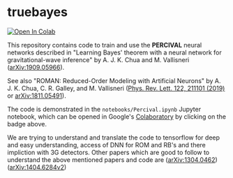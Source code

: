 # truebayes

[![Open In Colab](https://colab.research.google.com/assets/colab-badge.svg)](https://colab.research.google.com/github/vallis/truebayes/blob/master/notebooks/Percival.ipynb)

This repository contains code to train and use the **PERCIVAL** neural networks described in "Learning Bayes' theorem with a neural network for gravitational-wave inference" by A. J. K. Chua and M. Vallisneri ([arXiv:1909.05966](https://arxiv.org/abs/1909.05966)).

See also "ROMAN: Reduced-Order Modeling with Artificial Neurons" by A. J. K. Chua, C. R. Galley, and M. Vallisneri 
([Phys. Rev. Lett. 122, 211101 (2019)](http://dx.doi.org/10.1103/PhysRevLett.122.211101) or [arXiv:1811.05491](http://www.arxiv.org/abs/1811.05491)).

The code is demonstrated in the `notebooks/Percival.ipynb` Jupyter notebook, which can be opened in Google's [Colaboratory](https://colab.research.google.com/) by clicking on the badge above.

We are trying to understand and translate the code to tensorflow for deep and easy understanding, access of DNN for ROM and RB's and there impliction with 3G detectors.
Other papers which are good to follow to understand the above mentioned papers and code are
([arXiv:1304.0462](https://arxiv.org/abs/1304.0462))
([arXiv:1404.6284v2](https://arxiv.org/abs/1404.6284v2))